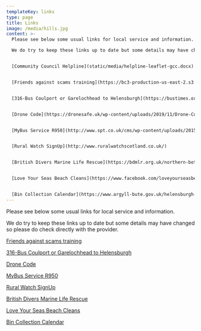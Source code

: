 ```yaml
---
templateKey: links
type: page
title: Links
image: /media/hills.jpg
content: >-
  Please see below some usual links for local service and information.

  We do try to keep these links up to date but some details may have changed so please do check directly with the provider.


  [Community Council Helpline](static/media/helpline-leaflet-gcc.docx)


  [Friends against scams training](https://bc3-production-us-east-2.s3.us-east-2.amazonaws.com/o8hsmwexmoiyao4jdi7upkyc33f9?response-content-disposition=inline%3B%20filename%3D%22Friends%20Against%20Scams%20Poster%202.pdf%22%3B%20filename%2A%3DUTF-8%27%27Friends%2520Against%2520Scams%2520Poster%25202.pdf&response-content-type=application%2Fpdf&X-Amz-Algorithm=AWS4-HMAC-SHA256&X-Amz-Credential=AKIAS5PME4CT5QW2PJJU%2F20210324%2Fus-east-2%2Fs3%2Faws4_request&X-Amz-Date=20210324T165115Z&X-Amz-Expires=86400&X-Amz-SignedHeaders=host&X-Amz-Signature=0b2384ee2f5e0cdb40e49093a28dd425748a132be82dc23ae06ca5b3d20024ed)


  [316-Bus Coulport or Garelochhead to Helensburgh](https://bustimes.org/services/316-coulport-or-garelochhead-helensburgh)


  [Drone Code](https://dronesafe.uk/wp-content/uploads/2019/11/Drone-Code_October2019.pdf)


  [MyBus Service R950](http://www.spt.co.uk/cms/wp-content/uploads/2015/01/MyBusService_R950.pdf)


  [Rural Watch SignUp](http://www.ruralwatchscotland.co.uk/)


  [British Divers Marine Life Rescue](https://bdmlr.org.uk/northern-bottlenose-whales-in-river-clyde-final-update)


  [Love Your Seas Beach Cleans](https://www.facebook.com/loveyourseasbeachcleans/)


  [Bin Collection Calendar](https://www.argyll-bute.gov.uk/helensburgh-and-lomond)
---
```

Please see below some usual links for local service and information.

We do try to keep these links up to date but some details may have changed so please do check directly with the provider.

[Friends against scams training](https://www.friendsagainstscams.org.uk/training/friends-elearning)

[316-Bus Coulport or Garelochhead to Helensburgh](https://bustimes.org/services/316-coulport-or-garelochhead-helensburgh)

[Drone Code](https://dronesafe.uk/wp-content/uploads/2019/11/Drone-Code_October2019.pdf)

[MyBus Service R950](http://www.spt.co.uk/cms/wp-content/uploads/2015/01/MyBusService_R950.pdf)

[Rural Watch SignUp](http://www.ruralwatchscotland.co.uk/)

[British Divers Marine Life Rescue](https://bdmlr.org.uk/northern-bottlenose-whales-in-river-clyde-final-update)


[Love Your Seas Beach Cleans](https://www.facebook.com/loveyourseasbeachcleans/)

[Bin Collection Calendar](https://www.argyll-bute.gov.uk/helensburgh-and-lomond)